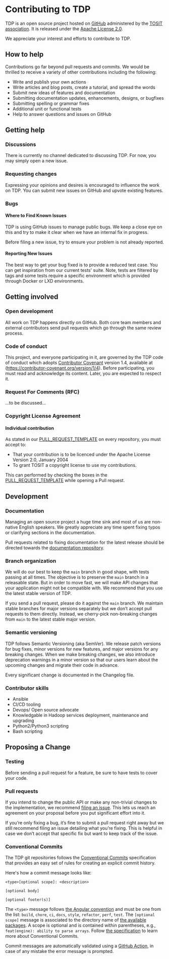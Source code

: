 
# Contributing to TDP

TDP is an open source project hosted on [GitHub](https://github.com/TOSIT-IO/TDP) administered by the [TOSIT association](https://tosit.fr/). It is released under the [Apache License 2.0](https://github.com/TOSIT-IO/TDP/blob/main/LICENSE).

We appreciate your interest and efforts to contribute to TDP.

## How to help

Contributions go far beyond pull requests and commits. We would be thrilled to receive a variety of other contributions including the following:

- Write and publish your own actions
- Write articles and blog posts, create a tutorial, and spread the words
- Submit new ideas of features and documentation
- Submitting documentation updates, enhancements, designs, or bugfixes
- Submitting spelling or grammar fixes
- Additional unit or functional tests
- Help to answer questions and issues on GitHub

## Getting help

### Discussions

There is currently no channel dedicated to discussing TDP. For now, you may simply open a new issue.

### Requesting changes

Expressing your opinions and desires is encouraged to influence the work on TDP. You can submit new issues on GitHub and upvote existing features.

### Bugs

#### Where to Find Known Issues

TDP is using GitHub issues to manage public bugs. We keep a close eye on this and try to make it clear when we have an internal fix in progress.

Before filing a new issue, try to ensure your problem is not already reported.

#### Reporting New Issues

The best way to get your bug fixed is to provide a reduced test case. You can get inspiration from our current tests' suite. Note, tests are filtered by tags and some tests require a specific environment which is provided through Docker or LXD environments.

## Getting involved

### Open development

All work on TDP happens directly on GitHub. Both core team members and external contributors send pull requests which go through the same review process.

### Code of conduct

This project, and everyone participating in it, are governed by the TDP code of conduct which adopts [Contributor Covenant](https://www.contributor-covenant.org/) version 1.4, available at (https://contributor-covenant.org/version/1/4). Before participating, you must read and acknowledge its content. Later, you are expected to respect it.

### Request For Comments (RFC)

...to be discussed...

### Copyright License Agreement

#### Individual contribution

As stated in our [PULL_REQUEST_TEMPLATE](https://github.com/TOSIT-IO/tdp-collection/blob/master/.github/PULL_REQUEST_TEMPLATE.md) on every repository, you must accept to:

- That your contribution is to be licenced under the Apache License Version 2.0, January 2004
- To grant TOSIT a copyright license to use my contributions.

This can performed by checking the boxes in the [PULL_REQUEST_TEMPLATE](https://github.com/TOSIT-IO/tdp-collection/blob/master/.github/PULL_REQUEST_TEMPLATE.md) while opening a Pull request.

## Development

### Documentation

Managing an open source project a huge time sink and most of us are non-native English speakers. We greatly appreciate any time spent fixing typos or clarifying sections in the documentation.

Pull requests related to fixing documentation for the latest release should be directed towards the [documentation repository](https://github.com/TOSIT-IO/TDP).

### Branch organization

We will do our best to keep the `main` branch in good shape, with tests passing at all times. The objective is to preserve the `main` branch in a releasable state. But in order to move fast, we will make API changes that your application might not be compatible with. We recommend that you use the latest stable version of TDP.

If you send a pull request, please do it against the `main` branch. We maintain stable branches for major versions separately but we don’t accept pull requests to them directly. Instead, we cherry-pick non-breaking changes from `main` to the latest stable major version.

### Semantic versioning

TDP follows Semantic Versioning (aka SemVer). We release patch versions for bug fixes, minor versions for new features, and major versions for any breaking changes. When we make breaking changes, we also introduce deprecation warnings in a minor version so that our users learn about the upcoming changes and migrate their code in advance.

Every significant change is documented in the Changelog file.

### Contributor skills

- Ansible
- CI/CD tooling
- Devops/ Open source advocate
- Knowledgable in Hadoop services deployment, maintenance and upgrading
- Python2/Python3 scripting
- Bash scripting

## Proposing a Change

### Testing

Before sending a pull request for a feature, be sure to have tests to cover your code.

### Pull requests

If you intend to change the public API or make any non-trivial changes to the implementation, we recommend [filing an issue](https://github.com/TOSIT-IO/TDP/issues/new). This lets us reach an agreement on your proposal before you put significant effort into it.

If you’re only fixing a bug, it’s fine to submit a pull request right away but we still recommend filing an issue detailing what you’re fixing. This is helpful in case we don’t accept that specific fix but want to keep track of the issue.

### Conventional Commits


The TDP git repositories follows the [Conventional Commits](https://www.conventionalcommits.org/) specification that provides an easy set of rules for creating an explicit commit history.

Here's how a commit message looks like:

```text
<type>[optional scope]: <description>

[optional body]

[optional footer(s)]
```

The `<type>` message follows [the Angular convention](https://github.com/angular/angular/blob/master/CONTRIBUTING.md#commit) and must be one from the list: `build`, `chore`, `ci`, `docs`, `style`, `refactor`, `perf`, `test`. The `[optional scope]` message is associated to the directory name of [the available packages](https://github.com/adaltas/node-nikita/tree/master/packages). A scope is optional and is contained within parentheses, e.g., `feat(engine): ability to parse arrays`. Follow [the specification](https://www.conventionalcommits.org) to learn more about Conventional Commits.

Commit messages are automatically validated using a [GitHub Action](https://github.com/TOSIT-IO/tdp-collection/blob/master/.github/workflows/conventional-commits.yml), in case of any mistake the error message is prompted.
